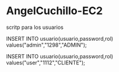 # AngelCuchillo-EC2
scritp para los usuarios

INSERT INTO usuario(usuario,password,rol) values("admin","1298","ADMIN");

INSERT INTO usuario(usuario,password,rol) values("user","1112","CLIENTE");
